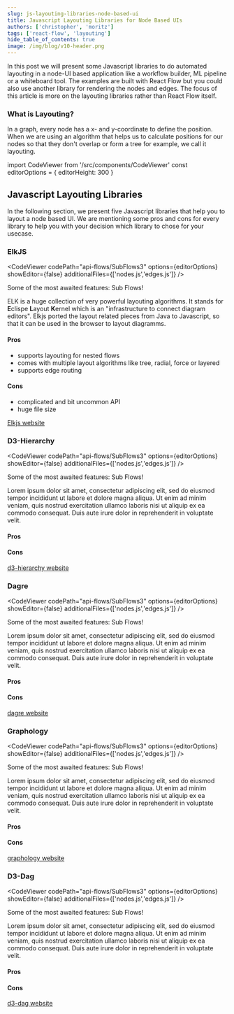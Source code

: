```yaml
---
slug: js-layouting-libraries-node-based-ui
title: Javascript Layouting Libraries for Node Based UIs
authors: ['christopher', 'moritz']
tags: ['react-flow', 'layouting']
hide_table_of_contents: true
image: /img/blog/v10-header.png
---
```


In this post we will present some Javascript libraries to do automated layouting in a node-UI based application like a workflow builder, ML pipeline or a whiteboard tool. The examples are built with React Flow but you could also use another library for rendering the nodes and edges. The focus of this article is more on the layouting libraries rather than React Flow itself.

### What is Layouting?

In a graph, every node has a x- and y-coordinate to define the position. When we are using an algorithm that helps us to calculate positions for our nodes so that they don't overlap or form a tree for example, we call it layouting.

import CodeViewer from '/src/components/CodeViewer'
const editorOptions = { editorHeight: 300 }

## Javascript Layouting Libraries

In the following section, we present five Javascript libraries that help you to layout a node based UI. We are mentioning some pros and cons for every library to help you with your decision which library to chose for your usecase.

### ElkJS

<CodeViewer codePath="api-flows/SubFlows3" options={editorOptions} showEditor={false} additionalFiles={['nodes.js','edges.js']} />

<div style={{ fontSize: 12, marginTop: -20, marginBottom: 10, textAlign: 'center', color: '#777' }}>Some of the most awaited features: Sub Flows!</div>

ELK is a huge collection of very powerful layouting algorithms. It stands for **E**clispe **L**ayout **K**ernel which is an "infrastructure to connect diagram editors". Elkjs ported the layout related pieces from Java to Javascript, so that it can be used in the browser to layout diagramms.

#### Pros

- supports layouting for nested flows
- comes with multiple layout algorithms like tree, radial, force or layered
- supports edge routing

#### Cons

- complicated and bit uncommon API
- huge file size

[Elkjs website](https://github.com/kieler/elkjs)

### D3-Hierarchy

<CodeViewer codePath="api-flows/SubFlows3" options={editorOptions} showEditor={false} additionalFiles={['nodes.js','edges.js']} />

<div style={{ fontSize: 12, marginTop: -20, marginBottom: 10, textAlign: 'center', color: '#777' }}>Some of the most awaited features: Sub Flows!</div>

Lorem ipsum dolor sit amet, consectetur adipiscing elit, sed do eiusmod tempor incididunt ut labore et dolore magna aliqua. Ut enim ad minim veniam, quis nostrud exercitation ullamco laboris nisi ut aliquip ex ea commodo consequat. Duis aute irure dolor in reprehenderit in voluptate velit.

#### Pros

#### Cons

[d3-hierarchy website](https://github.com/d3/d3-hierarchy)

### Dagre

<CodeViewer codePath="api-flows/SubFlows3" options={editorOptions} showEditor={false} additionalFiles={['nodes.js','edges.js']} />

<div style={{ fontSize: 12, marginTop: -20, marginBottom: 10, textAlign: 'center', color: '#777' }}>Some of the most awaited features: Sub Flows!</div>

Lorem ipsum dolor sit amet, consectetur adipiscing elit, sed do eiusmod tempor incididunt ut labore et dolore magna aliqua. Ut enim ad minim veniam, quis nostrud exercitation ullamco laboris nisi ut aliquip ex ea commodo consequat. Duis aute irure dolor in reprehenderit in voluptate velit.

#### Pros

#### Cons

[dagre website](https://github.com/dagrejs/dagre)

### Graphology

<CodeViewer codePath="api-flows/SubFlows3" options={editorOptions} showEditor={false} additionalFiles={['nodes.js','edges.js']} />

<div style={{ fontSize: 12, marginTop: -20, marginBottom: 10, textAlign: 'center', color: '#777' }}>Some of the most awaited features: Sub Flows!</div>

Lorem ipsum dolor sit amet, consectetur adipiscing elit, sed do eiusmod tempor incididunt ut labore et dolore magna aliqua. Ut enim ad minim veniam, quis nostrud exercitation ullamco laboris nisi ut aliquip ex ea commodo consequat. Duis aute irure dolor in reprehenderit in voluptate velit.

#### Pros

#### Cons

[graphology website](https://github.com/graphology/graphology)

### D3-Dag

<CodeViewer codePath="api-flows/SubFlows3" options={editorOptions} showEditor={false} additionalFiles={['nodes.js','edges.js']} />

<div style={{ fontSize: 12, marginTop: -20, marginBottom: 10, textAlign: 'center', color: '#777' }}>Some of the most awaited features: Sub Flows!</div>

Lorem ipsum dolor sit amet, consectetur adipiscing elit, sed do eiusmod tempor incididunt ut labore et dolore magna aliqua. Ut enim ad minim veniam, quis nostrud exercitation ullamco laboris nisi ut aliquip ex ea commodo consequat. Duis aute irure dolor in reprehenderit in voluptate velit.

#### Pros

#### Cons

[d3-dag website](https://github.com/erikbrinkman/d3-dag)

